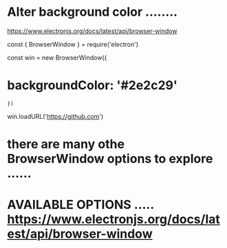 # Alter background color ........ 
https://www.electronjs.org/docs/latest/api/browser-window


const { BrowserWindow } = require('electron')

const win = new BrowserWindow({ 
#     backgroundColor: '#2e2c29' 
    })
win.loadURL('https://github.com')



# there are many othe BrowserWindow options to explore ......

# AVAILABLE OPTIONS ..... https://www.electronjs.org/docs/latest/api/browser-window